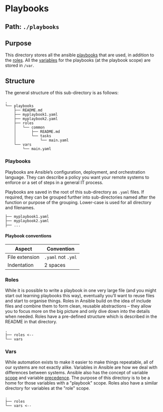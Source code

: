 # Playbooks

## Path: `./playbooks`

## Purpose

This directory stores all the ansible [playbooks](http://docs.ansible.com/ansible/latest/playbooks.html) that are used, in addition to the [roles](http://docs.ansible.com/ansible/latest/playbooks_roles.html). All the [variables](http://docs.ansible.com/ansible/latest/playbooks_variables.html) for the playbooks (at the playbook scope) are stored in `/var`.

## Structure

The general structure of this sub-directory is as follows:

```
.
└── playbooks
    ├── README.md
    ├── myplaybook1.yaml
    ├── myplaybook2.yaml
    ├── roles
    │   └── common
    │       ├── README.md
    │       └── tasks
    │           └── main.yaml
    └── vars
        └── main.yaml
```

### Playbooks

Playbooks are Ansible’s configuration, deployment, and orchestration language. They can describe a policy you want your remote systems to enforce or a set of steps in a general IT process.

Playbooks are saved in the root of this sub-directory as `.yaml` files. If required, they can be grouped further into sub-directories named after the function or purpose of the grouping. Lower-case is used for all directory and filenames.

```
├── myplaybook1.yaml
├── myplaybook2.yaml
├── ...
```

#### Playbook conventions

| Aspect | Convention |
| --- | --- |
| File extension | `.yaml` not `.yml` |
| Indentation | 2 spaces |

### Roles

While it is possible to write a playbook in one very large file (and you might start out learning playbooks this way), eventually you’ll want to reuse files and start to organise things. Roles in Ansible build on the idea of include files and combine them to form clean, reusable abstractions – they allow you to focus more on the big picture and only dive down into the details when needed. Roles have a pre-defined structure which is described in the README in that directory.

```
.
├── roles <--
└── vars
```

### Vars

While automation exists to make it easier to make things repeatable, all of our systems are not exactly alike. Variables in Ansible are how we deal with differences between systems. Ansible also has the concept of variable [scope](http://docs.ansible.com/ansible/latest/playbooks_variables.html#variable-scopes) and variable [precedence](http://docs.ansible.com/ansible/latest/playbooks_variables.html#variable-precedence-where-should-i-put-a-variable). The purpose of this directory is to be a home for those variables with a "playbook" scope. Roles also have a similar directory for variables at the "role" scope.

```
.
├── roles
└── vars <--
```
